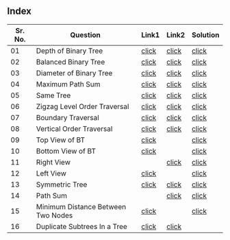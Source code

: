 ## Index 

Sr. No. | Question|Link1 | Link2 | Solution
---|---|---|---|---
01 | Depth of Binary Tree | [click](https://practice.geeksforgeeks.org/problems/height-of-binary-tree/1?utm_source=youtube&utm_medium=collab_striver_ytdescription&utm_campaign=height-of-binary-tree) | [click](https://leetcode.com/problems/maximum-depth-of-binary-tree/) | [click](./Solutions/DepthOfBinaryTree.java)
02 | Balanced Binary Tree | [click](https://practice.geeksforgeeks.org/problems/check-for-balanced-tree/1?utm_source=youtube&utm_medium=collab_striver_ytdescription&utm_campaign=check-for-balanced-tree) | [click](https://leetcode.com/problems/balanced-binary-tree/) | [click](./Solutions/BalancedBinaryTree.java)
03 | Diameter of Binary Tree | [click](https://practice.geeksforgeeks.org/problems/diameter-of-binary-tree/1?utm_source=youtube&utm_medium=collab_striver_ytdescription&utm_campaign=diameter-of-binary-tree) | [click](https://leetcode.com/problems/diameter-of-binary-tree/) | [click](./Solutions/DiameterOfBinaryTree.java)
04| Maximum Path Sum | [click](https://practice.geeksforgeeks.org/problems/maximum-path-sum-from-any-node/1?utm_source=youtube&utm_medium=collab_striver_ytdescription&utm_campaign=maximum-path-sum-from-any-node) | [click](https://leetcode.com/problems/binary-tree-maximum-path-sum/) | [click](./Solutions/MaximumPathSum.java)
05 | Same Tree | [click](https://practice.geeksforgeeks.org/problems/determine-if-two-trees-are-identical/1?utm_source=youtube&utm_medium=collab_striver_ytdescription&utm_campaign=determine-if-two-trees-are-identical) | [click](https://leetcode.com/problems/same-tree/) | [click](./Solutions/SameTree.java)
06 | Zigzag Level Order Traversal | [click](https://practice.geeksforgeeks.org/problems/zigzag-tree-traversal/1?utm_source=youtube&utm_medium=collab_striver_ytdescription&utm_campaign=zigzag-tree-traversal) | [click](https://leetcode.com/problems/binary-tree-zigzag-level-order-traversal/) | [click](./Solutions/ZigzagLevelOrderTraversal.java)
07 | Boundary Traversal | [click](https://practice.geeksforgeeks.org/problems/boundary-traversal-of-binary-tree/0?utm_source=youtube&utm_medium=collab_striver_ytdescription&utm_campaign=boundary-traversal-of-binary-tree) | [click](https://leetcode.com/problems/boundary-of-binary-tree/) | [click](./Solutions/BoundaryTraversal.java)
08 | Vertical Order Traversal | [click](https://practice.geeksforgeeks.org/problems/print-a-binary-tree-in-vertical-order/0?utm_source=youtube&utm_medium=collab_striver_ytdescription&utm_campaign=print-a-binary-tree-in-vertical-order) | [click](https://leetcode.com/problems/vertical-order-traversal-of-a-binary-tree/) | [click](./Solutions/VerticalOrderTraversal.java)
09 | Top View of BT | [click](https://practice.geeksforgeeks.org/problems/top-view-of-binary-tree/1?utm_source=youtube&utm_medium=collab_striver_ytdescription&utm_campaign=top-view-of-binary-tree) || [click](./Solutions/TopViewOfBT.java)
10 | Bottom View of BT | [click](https://practice.geeksforgeeks.org/problems/bottom-view-of-binary-tree/1?utm_source=youtube&utm_medium=collab_striver_ytdescription&utm_campaign=bottom-view-of-binary-tree) || [click](./Solutions/BottomViewOfBT.java)
11 | Right View | | [click](https://leetcode.com/problems/binary-tree-right-side-view/) | [click](./Solutions/RightViewOfBT.java)
12 | Left View | [click](https://practice.geeksforgeeks.org/problems/left-view-of-binary-tree/1?utm_source=youtube&utm_medium=collab_striver_ytdescription&utm_campaign=left-view-of-binary-tree) || [click](./Solutions/LeftViewOfBT.java)
13 | Symmetric Tree | [click](https://practice.geeksforgeeks.org/problems/symmetric-tree/1?utm_source=youtube&utm_medium=collab_striver_ytdescription&utm_campaign=symmetric-tree) | [click](https://leetcode.com/problems/symmetric-tree/) | [click](./Solutions/SymmetricTree.java)
14 | Path Sum | | [click](https://leetcode.com/problems/path-sum/) | [click](./Solutions/PathSum.java)
15 | Minimum Distance Between Two Nodes | [click](https://practice.geeksforgeeks.org/problems/min-distance-between-two-given-nodes-of-a-binary-tree/1?page=1&difficulty[]=1&difficulty[]=2&status[]=unsolved&category[]=Tree&sortBy=submissions) || [click](./Solutions/MinDistBetweenTwoNodes.java)
16 | Duplicate Subtrees In a Tree | [click](https://practice.geeksforgeeks.org/problems/duplicate-subtree-in-binary-tree/1?page=1&difficulty[]=1&difficulty[]=2&status[]=unsolved&category[]=Tree&sortBy=submissions) | [click](./Solutions/DuplicateSubtreeInATree.java)